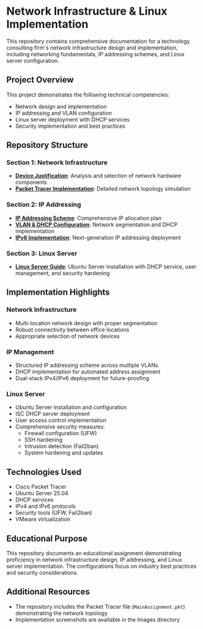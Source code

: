 # Network Infrastructure & Linux Implementation

This repository contains comprehensive documentation for a technology consulting firm's network infrastructure design and implementation, including networking fundamentals, IP addressing schemes, and Linux server configuration.

## Project Overview

This project demonstrates the following technical competencies:
- Network design and implementation
- IP addressing and VLAN configuration
- Linux server deployment with DHCP services
- Security implementation and best practices

## Repository Structure

### Section 1: Network Infrastructure
- **[Device Justification](Main%20/Section1-Network/device_justification.md)**: Analysis and selection of network hardware components
- **[Packet Tracer Implementation](Main%20/Section1-Network/packet_tracer_implementation.md)**: Detailed network topology simulation

### Section 2: IP Addressing
- **[IP Addressing Scheme](Main%20/Section2-IP/ip_addressing_scheme.md)**: Comprehensive IP allocation plan
- **[VLAN & DHCP Configuration](Main%20/Section2-IP/vlan_dhcp_configuration.md)**: Network segmentation and DHCP implementation
- **[IPv6 Implementation](Main%20/Section2-IP/ipv6_implementation.md)**: Next-generation IP addressing deployment

### Section 3: Linux Server
- **[Linux Server Guide](Main%20/Section3-Linux/part3guide.md)**: Ubuntu Server installation with DHCP service, user management, and security hardening

## Implementation Highlights

### Network Infrastructure
- Multi-location network design with proper segmentation
- Robust connectivity between office locations
- Appropriate selection of network devices

### IP Management
- Structured IP addressing scheme across multiple VLANs
- DHCP implementation for automated address assignment
- Dual-stack IPv4/IPv6 deployment for future-proofing

### Linux Server
- Ubuntu Server installation and configuration
- ISC DHCP server deployment
- User access control implementation
- Comprehensive security measures:
  - Firewall configuration (UFW)
  - SSH hardening
  - Intrusion detection (Fail2ban)
  - System hardening and updates

## Technologies Used
- Cisco Packet Tracer
- Ubuntu Server 25.04
- DHCP services
- IPv4 and IPv6 protocols
- Security tools (UFW, Fail2ban)
- VMware virtualization

## Educational Purpose
This repository documents an educational assignment demonstrating proficiency in network infrastructure design, IP addressing, and Linux server implementation. The configurations focus on industry best practices and security considerations.

## Additional Resources
- The repository includes the Packet Tracer file (`MainAssignment.pkt`) demonstrating the network topology
- Implementation screenshots are available in the Images directory 